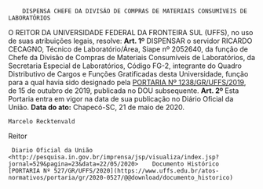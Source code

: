         DISPENSA CHEFE DA DIVISÃO DE COMPRAS DE MATERIAIS CONSUMÍVEIS DE LABORATÓRIOS  

 O REITOR DA UNIVERSIDADE FEDERAL DA FRONTEIRA SUL (UFFS), no uso de suas atribuições legais, resolve:   **Art. 1º**  DISPENSAR o servidor RICARDO CECAGNO, Técnico de Laboratório/Área, Siape nº 2052640, da função de Chefe da Divisão de Compras de Materiais Consumíveis de Laboratórios, da Secretaria Especial de Laboratórios, Código FG-2, integrante do Quadro Distributivo de Cargos e Funções Gratificadas desta Universidade, função para a qual havia sido designado pela [PORTARIA Nº 1238/GR/UFFS/2019](https://www.uffs.edu.br/atos-normativos/portaria/gr/2019-1238), de 15 de outubro de 2019, publicada no DOU subsequente.   **Art. 2º**  Esta Portaria entra em vigor na data de sua publicação no Diário Oficial da União.        **Data do ato:** Chapecó-SC, 21 de maio de 2020.   
 

    Marcelo Recktenvald   
 Reitor 

     Diario Oficial da União <http://pesquisa.in.gov.br/imprensa/jsp/visualiza/index.jsp?jornal=529&pagina=23&data=22/05/2020>    Documento Histórico  [PORTARIA Nº 527/GR/UFFS/2020](https://www.uffs.edu.br/atos-normativos/portaria/gr/2020-0527/@@download/documento_historico)     
      